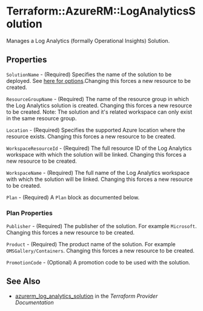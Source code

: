 # Terraform::AzureRM::LogAnalyticsSolution

Manages a Log Analytics (formally Operational Insights) Solution.

## Properties

`SolutionName` - (Required) Specifies the name of the solution to be deployed. See [here for options](https://docs.microsoft.com/en-us/azure/log-analytics/log-analytics-add-solutions).Changing this forces a new resource to be created.

`ResourceGroupName` - (Required) The name of the resource group in which the Log Analytics solution is created. Changing this forces a new resource to be created. Note: The solution and it's related workspace can only exist in the same resource group.

`Location` - (Required) Specifies the supported Azure location where the resource exists. Changing this forces a new resource to be created.

`WorkspaceResourceId` - (Required) The full resource ID of the Log Analytics workspace with which the solution will be linked. Changing this forces a new resource to be created.

`WorkspaceName` - (Required) The full name of the Log Analytics workspace with which the solution will be linked. Changing this forces a new resource to be created.

`Plan` - (Required) A `Plan` block as documented below.

### Plan Properties

`Publisher` - (Required) The publisher of the solution. For example `Microsoft`. Changing this forces a new resource to be created.

`Product` - (Required) The product name of the solution. For example `OMSGallery/Containers`. Changing this forces a new resource to be created.

`PromotionCode` - (Optional) A promotion code to be used with the solution.


## See Also

* [azurerm_log_analytics_solution](https://www.terraform.io/docs/providers/azurerm/r/log_analytics_solution.html) in the _Terraform Provider Documentation_